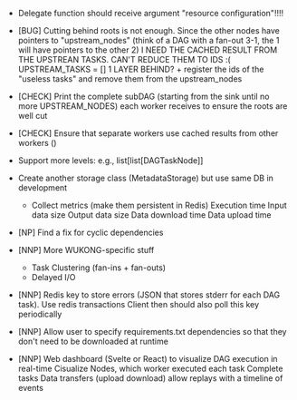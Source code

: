 - Delegate function should receive argument "resource configuration"!!!!

- [BUG] Cutting behind roots is not enough. Since the other nodes have pointers to "upstream_nodes" (think of a DAG with a fan-out 3-1, the 1 will have pointers to the other 2)
    I NEED THE CACHED RESULT FROM THE UPSTREAN TASKS. CAN'T REDUCE THEM TO IDS :(
        UPSTREAM_TASKS = [] 1 LAYER BEHIND?
        + register the ids of the "useless tasks" and remove them from the upstream_nodes
- [CHECK] Print the complete subDAG (starting from the sink until no more UPSTREAM_NODES) each worker receives to ensure the roots are well cut
- [CHECK] Ensure that separate workers use cached results from other workers ()

- Support more levels: e.g., list[list[DAGTaskNode]]

- Create another storage class (MetadataStorage) but use same DB in development
    - Collect metrics (make them persistent in Redis)
        Execution time
        Input data size
        Output data size
        Data download time
        Data upload time

- [NP] Find a fix for cyclic dependencies

- [NNP] More WUKONG-specific stuff
    - Task Clustering (fan-ins + fan-outs)
    - Delayed I/O

- [NNP] Redis key to store errors (JSON that stores stderr for each DAG task). Use redis transactions
    Client then should also poll this key periodically
- [NNP] Allow user to specify requirements.txt dependencies so that they don't need to be downloaded at runtime

- [NNP] Web dashboard (Svelte or React) to visualize DAG execution in real-time
    Cisualize Nodes, which worker executed each task
    Complete tasks
    Data transfers (upload download)
    allow replays with a timeline of events